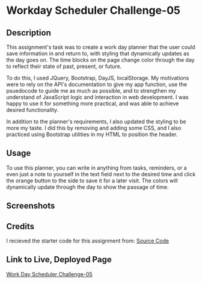 # Workday Scheduler Challenge-05
## Description
This assignment's task was to create a work day planner that the user could save information in and return to, with styling that dynamically updates as the day goes on.  The time blocks on the page change color through the day to reflect their state of past, present, or future.

To do this, I used JQuery, Bootstrap, DayJS, localStorage. My motivations were to rely on the API's documentation to give my app function, use the psuedocode to guide me as much as possible, and to strengthen my understand of JavaScript logic and interaction in web development. I was happy to use it for something more practical, and was able to achieve desired functionality.

In addition to the planner's requirements, I also updated the styling to be more my taste. I did this by removing and adding some CSS, and I also practiced using Bootstrap utilities in my HTML to position the header.
## Usage
To use this planner, you can write in anything from tasks, reminders, or a even just a note to yourself in the text field next to the desired time and click the orange button to the side to save it for a later visit. The colors will dynamically update through the day to show the passage of time.
## Screenshots
## Credits
I recieved the starter code for this assignment from: [Source Code](https://github.com/coding-boot-camp/crispy-octo-meme)
## Link to Live, Deployed Page
[Work Day Scheduler Challenge-05](https://josielynngriffin.github.io/workday-scheduler-challenge-05/index.html)